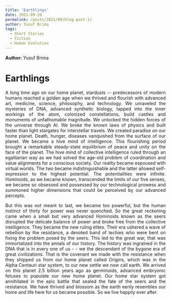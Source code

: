 ```yaml
---
title: 'Earthlings'
date: 2021-09-20
permalink: /posts/2021/09/blog-post-1/
author: Yusuf Brima
tags:
  - Short Stories
  - Fiction
  - Human Evolution
---
```

<p class="page__date"><strong>
  <i class="fa fa-fw fa-user" aria-hidden="true"></i> Author:</strong>
  Yusuf Brima
</p>

Earthlings
======
<p style="text-align:justify;">
A long time ago on our home planet, stardusts -- predecessors of modern humans reached a golden age when we thrived and flourish with advanced art, medicine, science, philosophy, and technology. We unraveled the mysteries of DNA, advanced synthetic biology, tapped into the inner workings of the atom, colonized constellations, build castles and monuments of unfathomable magnitude. We unlocked the hidden forces of the universe through AI. We broke the known laws of physics and built faster than light stargates for interstellar travels. We created paradise on our home planet. Death, hunger, diseases vanquished from the surface of our planet. We became a hive mind of intelligence. This flourishing period brought a remarkable steady-state equilibrium of peace and unity on the face of the planet. The hive mind of collective intelligence ruled through an egalitarian way as we had solved the age-old problem of coordination and value alignments for a conscious society.
Our reality became espoused with virtual worlds. The two became indistinguishable and the latter allowed self-expression to the highest potential. The potentialities were infinite. Hominoids, as we became known, transcended the limits of our five senses, we became so obsessed and possessed by our technological prowess and summoned higher dimensions that could be perceived by our advanced percepts.
<p>
<p style="text-align:justify;">
But this was not meant to last, we became too powerful, but the human instinct of thirty for power was never quenched. So the great reckoning came when a small but very advanced Hominoids known as the seers disrupted the delicate balance of power and broke free from the collective intelligence. They became the new ruling elites. Their era ushered a wave of rebellion by the resistance, a devoted band of techies who were bent on fixing the problem posed by the seers. This led to the great war, that was immortalized into the annals of our history. The history was ingrained in the DNA that is in every one of us - - we the descendant of the bygone era of great civilizations. That is the covenant we made with the resistance when they shipped us from our home planet called Origins, which was in the Alpha Centauri star system, to our new settle we now call earth. We arrived on this planet 2.5 billion years ago as germinoids, advanced embryonic fetuses to populate our new home planet. Our home star system got annihilated in the epic battle that sealed the fate of the seers and the resistance.
We have thrived and blossom as the earth eerily resembles our home and life here for us became possible. So we live happily ever after.
</p>

